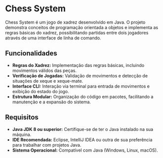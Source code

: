 # Chess System

Chess System é um jogo de xadrez desenvolvido em Java. O projeto demonstra conceitos de programação orientada a objetos e implementa as regras básicas do xadrez, possibilitando partidas entre dois jogadores através de uma interface de linha de comando.

## Funcionalidades

- **Regras do Xadrez:** Implementação das regras básicas, incluindo movimentos válidos das peças.
- **Verificação de Jogadas:** Validação de movimentos e detecção de situações de xeque e xeque-mate.
- **Interface CLI:** Interação via terminal para entrada de movimentos e exibição do estado do jogo.
- **Estrutura Modular:** Organização do código em pacotes, facilitando a manutenção e a expansão do sistema.


## Requisitos

- **Java JDK 8 ou superior:** Certifique-se de ter o Java instalado na sua máquina.
- **IDE Recomendada:** Eclipse, IntelliJ IDEA ou outra de sua preferência para trabalhar com projetos Java.
- **Sistema Operacional:** Compatível com Java (Windows, Linux, macOS).

